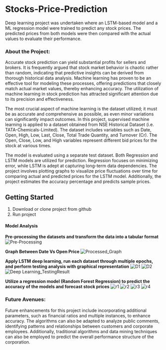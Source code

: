 # Stocks-Price-Prediction

Deep learning project was undertaken where an LSTM-based model and a ML regression model were trained to predict any stock prices. The predicted prices from both models were then compared with the actual values to evaluate their performance.

### About the Project:

Accurate stock prediction can yield substantial profits for sellers and brokers. It is frequently argued that stock market behavior is chaotic rather than random, indicating that predictive insights can be derived from thorough historical data analysis. Machine learning has proven to be an effective tool for modeling these processes, offering predictions that closely match actual market values, thereby enhancing accuracy. The utilization of machine learning in stock prediction has attracted significant attention due to its precision and effectiveness.

The most crucial aspect of machine learning is the dataset utilized; it must be as accurate and comprehensive as possible, as even minor variations can significantly impact outcomes. In this project, supervised machine learning is applied to a dataset obtained from NSE Historical Dataset (i.e. TATA-Chemicals-Limited). The dataset includes variables such as Date, Open, High, Low, Last, Close, Total Trade Quantity, and Turnover (Cr). The Open, Close, Low, and High variables represent different bid prices for the stock at various times.

The model is evaluated using a separate test dataset. Both Regression and LSTM models are utilized for prediction. Regression focuses on minimizing error, while LSTM is adept at capturing long-term data dependencies. The project involves plotting graphs to visualize price fluctuations over time for comparing actual and predicted prices for the LSTM model. Additionally, the project estimates the accuracy percentage and predicts sample prices.

## Getting Started
1. Download or clone project from github
2. Run project

#### Model Analysis

**Pre-processing the datasets and transform the data into a tabular format**
![Pre-Processing](https://github.com/iamvaibhavy/Stocks-Price-Prediction1/assets/97886453/a8650593-7829-47d3-ba30-cab54df26130)

**Graph Between Date Vs Open Price**
![Processed_Graph](https://github.com/iamvaibhavy/Stocks-Price-Prediction1/assets/97886453/9e5cf825-e8ca-4d27-bc45-bd2772b9fc73)

**Apply LSTM deep learning, run each dataset through multiple epochs, and perform testing analysis with graphical representation**
![D1](https://github.com/iamvaibhavy/Stocks-Price-Prediction1/assets/97886453/7fff5d83-97d0-4cb0-8e10-a0f432bf027a)
![D2](https://github.com/iamvaibhavy/Stocks-Price-Prediction1/assets/97886453/56b06411-11df-44fa-955c-10cb579bcea7)
![Deep Learning_TestingResult ](https://github.com/iamvaibhavy/Stocks-Price-Prediction1/assets/97886453/4e55f167-6f8d-4d0c-abbc-8583fcd6e0d0)


**Utilize a regression model (Random Forest Regression) to predict the accuracy of the models and forecast stock prices**
![r1](https://github.com/iamvaibhavy/Stocks-Price-Prediction1/assets/97886453/b29dfcb4-bf41-4bab-a1e7-f2ba3b2c5500)
![r2](https://github.com/iamvaibhavy/Stocks-Price-Prediction1/assets/97886453/84c4bf08-11c0-4b29-b9df-af5bc1c9b6cf)
![r3](https://github.com/iamvaibhavy/Stocks-Price-Prediction1/assets/97886453/2cb3acef-60b6-4eb4-a4bd-3ec8ed0722b2)
![r4](https://github.com/iamvaibhavy/Stocks-Price-Prediction1/assets/97886453/2f2f6db4-1d38-4805-8132-eac5b1dd7b08)




### Future Avenues:

Future enhancements for this project include incorporating additional parameters, such as financial ratios and multiple instances, to enhance accuracy. The algorithms can also be adapted to analyze public comments, identifying patterns and relationships between customers and corporate employees. Additionally, traditional algorithms and data mining techniques can also be employed to predict the overall performance structure of the corporation.
